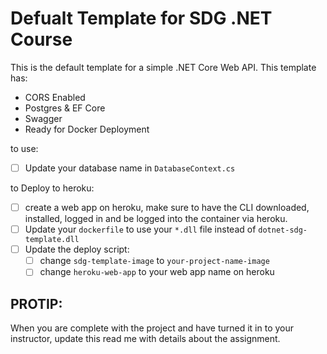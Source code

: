 # Defualt Template for SDG .NET Course

This is the default template for a simple .NET Core Web API. This template has:

- CORS Enabled
- Postgres & EF Core
- Swagger
- Ready for Docker Deployment

to use:

- [ ] Update your database name in `DatabaseContext.cs`

to Deploy to heroku:

- [ ] create a web app on heroku, make sure to have the CLI downloaded, installed, logged in and be logged into the container via heroku.
- [ ] Update your `dockerfile` to use your `*.dll` file instead of `dotnet-sdg-template.dll`
- [ ] Update the deploy script:
  - [ ] change `sdg-template-image` to `your-project-name-image`
  - [ ] change `heroku-web-app` to your web app name on heroku

## PROTIP:

When you are complete with the project and have turned it in to your instructor, update this read me with details about the assignment.
